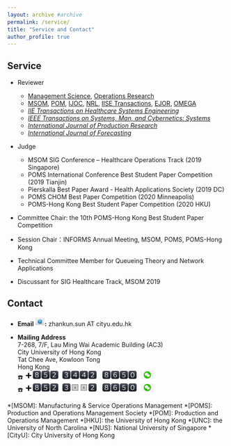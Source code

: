 ```yaml
---
layout: archive #archive
permalink: /service/
title: "Service and Contact"
author_profile: true
---
```


## Service

<!--
* Reviewer
  * [Management Science](https://mc.manuscriptcentral.com/ms)
  * [_Operations Research_](https://mc.manuscriptcentral.com/opre)
  * [_Manufacturing & Service Operations Management_](https://mc.manuscriptcentral.com/msom)
  * [_Production and Operations Management_](https://mc.manuscriptcentral.com/poms)
  * [_INFORMS Journal on Computing_](https://mc.manuscriptcentral.com/ijoc)
  * [_Naval Research Logistics_](https://mc.manuscriptcentral.com/nrl)
  * [_IIE Transactions on Healthcare Systems Engineering_](https://mc.manuscriptcentral.com/uhse)
  * [_IISE Transactions_](https://mc.manuscriptcentral.com/iietransactions)
  * [_European Journal of Operational Research_](https://www.editorialmanager.com/EJOR/default.aspx?pg=mainpage.html)
  * [_IEEE Transactions on Systems, Man, and Cybernetics: Systems_](https://mc.manuscriptcentral.com/systems)
  * [_International Journal of Production Research_](https://mc.manuscriptcentral.com/tprs)
  * [_International Journal of Forecasting_](https://mc.manuscriptcentral.com/ijf)
  * [_OMEGA_](https://www.evise.com/profile/#/OMEGA/login?resourceUrl=%2Ffaces%2Fpages%2Fnavigation%2FNavController.jspx%3FJRNL_ACR%3DOMEGA%26_adf.ctrl-state%3D1ad1dpjkgz_4)

* Reviewer
  * [Management Science](https://mc.manuscriptcentral.com/ms), [Operations Research](https://mc.manuscriptcentral.com/opre)
  * [MSOM](https://mc.manuscriptcentral.com/msom), [POM](https://mc.manuscriptcentral.com/poms), [IJOC](https://mc.manuscriptcentral.com/ijoc), [NRL](https://mc.manuscriptcentral.com/nrl), [IISE Transactions](https://mc.manuscriptcentral.com/iietransactions), [EJOR](https://www.editorialmanager.com/EJOR/default.aspx?pg=mainpage.html), [OMEGA](https://www.evise.com/profile/#/OMEGA/login?resourceUrl=%2Ffaces%2Fpages%2Fnavigation%2FNavController.jspx%3FJRNL_ACR%3DOMEGA%26_adf.ctrl-state%3D1ad1dpjkgz_4)
  * [_IIE Transactions on Healthcare Systems Engineering_](https://mc.manuscriptcentral.com/uhse)
  * [_IEEE Transactions on Systems, Man, and Cybernetics: Systems_](https://mc.manuscriptcentral.com/systems)
  * [_International Journal of Production Research_](https://mc.manuscriptcentral.com/tprs)
  * [_International Journal of Forecasting_](https://mc.manuscriptcentral.com/ijf)  
-->

* Reviewer
  * [Management Science](https://mc.manuscriptcentral.com/ms), [Operations Research](https://mc.manuscriptcentral.com/opre)
  * [MSOM](https://mc.manuscriptcentral.com/msom), [POM](https://mc.manuscriptcentral.com/poms), [IJOC](https://mc.manuscriptcentral.com/ijoc), [NRL](https://mc.manuscriptcentral.com/nrl), [IISE Transactions](https://mc.manuscriptcentral.com/iietransactions), [EJOR](https://www.editorialmanager.com/EJOR/default.aspx?pg=mainpage.html), [OMEGA](https://www.evise.com/profile/#/OMEGA/login?resourceUrl=%2Ffaces%2Fpages%2Fnavigation%2FNavController.jspx%3FJRNL_ACR%3DOMEGA%26_adf.ctrl-state%3D1ad1dpjkgz_4)
  * [_IIE Transactions on Healthcare Systems Engineering_](https://mc.manuscriptcentral.com/uhse)
  * [_IEEE Transactions on Systems, Man, and Cybernetics: Systems_](https://mc.manuscriptcentral.com/systems)
  * [_International Journal of Production Research_](https://mc.manuscriptcentral.com/tprs)
  * [_International Journal of Forecasting_](https://mc.manuscriptcentral.com/ijf)

* Judge
  * MSOM SIG Conference – Healthcare Operations Track (2019 Singapore)
  * POMS International Conference Best Student Paper Competition (2019 Tianjin)
  * Pierskalla Best Paper Award - Health Applications Society (2019 DC)
  * POMS CHOM Best Paper Competition (2020 Minneapolis)
  * POMS-Hong Kong Best Student Paper Competition (2020 HKU)
* Committee Chair: the 10th POMS-Hong Kong Best Student Paper Competition
* Session Chair：INFORMS Annual Meeting, MSOM, POMS, POMS-Hong Kong
* Technical Committee Member for Queueing Theory and Network Applications
* Discussant for SIG Healthcare Track, MSOM 2019



## Contact
* **Email <img style="float: center;" src="/images/emoji/email-1.png" alt="Email" width="22"/>:** zhankun.sun AT cityu.edu.hk

* **Mailing Address**
<br/>7-268, 7/F, Lau Ming Wai Academic Building (AC3)
<br/> City University of Hong Kong
<br/> Tat Chee Ave, Kowloon Tong
<br/> Hong Kong
<br/>☎️ <img src="/images/emoji/heavy-plus-sign-softbank.png" width="18"/><img src="/images/emoji/keycap-digit-eight-facebook.png" width="20"/><img src="/images/emoji/keycap-digit-five-facebook.png" width="20"/><img src="/images/emoji/keycap-digit-two-facebook.png" width="20"/>&nbsp; <img src="/images/emoji/keycap-digit-three-facebook.png" width="20"/><img src="/images/emoji/keycap-digit-four-facebook.png" width="20"/><img src="/images/emoji/keycap-digit-four-facebook.png" width="20"/><img src="/images/emoji/keycap-digit-two-facebook.png" width="20"/> &nbsp; <img src="/images/emoji/keycap-digit-eight-facebook.png" width="20"/><img src="/images/emoji/keycap-digit-six-facebook.png" width="20"/><img src="/images/emoji/keycap-digit-five-facebook.png" width="20"/><img src="/images/emoji/keycap-digit-zero-facebook.png" width="20"/> &nbsp;[<img style="float: center;" src="/images/emoji/wechat-logo.jpg" alt="WeChat" width="32"/>](https://zhanksun.github.io/images/wechat.jpg)
<br/>☎️ <img src="/images/emoji/heavy-plus-sign-softbank.png" width="18"/><img src="/images/emoji/keycap-digit-eight-facebook.png" width="20"/><img src="/images/emoji/keycap-digit-five-facebook.png" width="20"/><img src="/images/emoji/keycap-digit-two-facebook.png" width="20"/>&nbsp; <img src="/images/emoji/keycap-digit-three-facebook.png" width="20"/><img src="/images/emoji/keycap-digit-four-openmoji.png" width="20"/><img src="/images/emoji/keycap-digit-four-openmoji.png" width="20"/><img src="/images/emoji/keycap-digit-two-facebook.png" width="20"/> &nbsp; <img src="/images/emoji/keycap-digit-eight-facebook.png" width="20"/><img src="/images/emoji/keycap-digit-six-facebook.png" width="20"/><img src="/images/emoji/keycap-digit-five-facebook.png" width="20"/><img src="/images/emoji/keycap-digit-zero-facebook.png" width="20"/> &nbsp;[<img style="float: center;" src="/images/emoji/wechat-logo.jpg" alt="WeChat" width="32"/>](https://zhanksun.github.io/images/wechat.jpg)


<!--
<br/>☎️ **+** 8️⃣ 5️⃣ 2️⃣ &nbsp; 3️⃣  4️⃣  4️⃣  2️⃣ &nbsp; 8️⃣ 6️⃣ 5️⃣ 0️⃣ &nbsp;（[<img style="float: center;" src="/images/emoji/WeChat1.png" alt="WeChat" width="20"/>](https://zhanksun.github.io/images/emoji/wechat.jpg)）
<br/>☎️ **+** <img src="/images/emoji/keycap-digit-eight-microsoft.png" width="20"/><img src="/images/emoji/keycap-digit-five-microsoft.png" width="20"/><img src="/images/emoji/keycap-digit-two-microsoft.png" width="20"/>&nbsp; <img src="/images/emoji/keycap-digit-three-microsoft.png" width="20"/><img src="/images/emoji/keycap-digit-four-microsoft.png" width="20"/><img src="/images/emoji/keycap-digit-four-microsoft.png" width="20"/><img src="/images/emoji/keycap-digit-two-microsoft.png" width="20"/> &nbsp; <img src="/images/emoji/keycap-digit-eight-microsoft.png" width="20"/><img src="/images/emoji/keycap-digit-six-microsoft.png" width="20"/><img src="/images/emoji/keycap-digit-five-microsoft.png" width="20"/><img src="/images/emoji/keycap-digit-zero-microsoft.png" width="20"/> &nbsp;**([<img style="float: center;" src="/images/emoji/WeChat1.png" alt="WeChat" width="20"/>](https://zhanksun.github.io/images/wechat.jpg))**
<br/>☎️ **+** <img src="/images/emoji/keycap-digit-eight-twitter.png" width="20"/><img src="/images/emoji/keycap-digit-five-twitter.png" width="20"/><img src="/images/emoji/keycap-digit-two-twitter.png" width="20"/>&nbsp; <img src="/images/emoji/keycap-digit-three-twitter.png" width="20"/><img src="/images/emoji/keycap-digit-four-twitter.png" width="20"/><img src="/images/emoji/keycap-digit-four-twitter.png" width="20"/><img src="/images/emoji/keycap-digit-two-twitter.png" width="20"/> &nbsp; <img src="/images/emoji/keycap-digit-eight-twitter.png" width="20"/><img src="/images/emoji/keycap-digit-six-twitter.png" width="20"/><img src="/images/emoji/keycap-digit-five-twitter.png" width="20"/><img src="/images/emoji/keycap-digit-zero-twitter.png" width="20"/> &nbsp;**([<img style="float: center;" src="/images/emoji/WeChat3.png" alt="WeChat" width="20"/>](https://zhanksun.github.io/images/wechat.jpg))**
[<img style="float: center;" src="/images/WeChat2.png" alt="WeChat" width="16"/>](https://zhanksun.github.io/images/WeChat.jpg)
[<img style="float: center;" src="/images/WeChat3.png" alt="WeChat" width="20"/>](https://zhanksun.github.io/images/WeChat.jpg)
-->



*[MSOM]: Manufacturing & Service Operations Management
*[POMS]: Production and Operations Management Society
*[POM]: Production and Operations Management
*[HKU]: the University of Hong Kong
*[UNC]: the University of North Carolina
*[NUS]: National University of Singapore
*[CityU]: City University of Hong Kong
